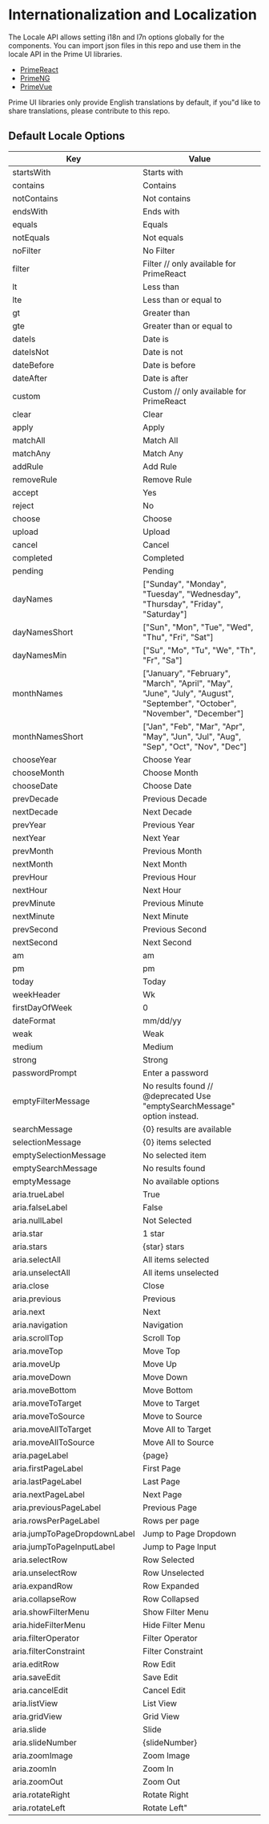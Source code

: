 # Internationalization and Localization

The Locale API allows setting i18n and l7n options globally for the components. You can import json files in this repo and use them in the locale API in the Prime UI libraries.

- [PrimeReact](https://primefaces.org/primereact/locale/)
- [PrimeNG](https://primefaces.org/primeng/i18n)
- [PrimeVue](https://primevue.org/configuration/#locale)

Prime UI libraries only provide English translations by default, if you"d like to share translations, please contribute to this repo.

## Default Locale Options

| Key |	Value
| --- | ---
| startsWith | Starts with
| contains | Contains
| notContains | Not contains
| endsWith | Ends with
| equals | Equals
| notEquals | Not equals
| noFilter | No Filter
| filter | Filter // only available for PrimeReact
| lt | Less than
| lte | Less than or equal to
| gt | Greater than
| gte | Greater than or equal to
| dateIs | Date is
| dateIsNot | Date is not
| dateBefore | Date is before
| dateAfter | Date is after
| custom | Custom  // only available for PrimeReact
| clear | Clear
| apply | Apply
| matchAll | Match All
| matchAny | Match Any
| addRule | Add Rule
| removeRule | Remove Rule
| accept | Yes
| reject | No
| choose | Choose
| upload | Upload
| cancel | Cancel
| completed | Completed
| pending | Pending
| dayNames | ["Sunday", "Monday", "Tuesday", "Wednesday", "Thursday", "Friday", "Saturday"]
| dayNamesShort | ["Sun", "Mon", "Tue", "Wed", "Thu", "Fri", "Sat"]
| dayNamesMin | ["Su", "Mo", "Tu", "We", "Th", "Fr", "Sa"]
| monthNames | ["January", "February", "March", "April", "May", "June", "July", "August", "September", "October", "November", "December"]
| monthNamesShort | ["Jan", "Feb", "Mar", "Apr", "May", "Jun", "Jul", "Aug", "Sep", "Oct", "Nov", "Dec"]
| chooseYear | Choose Year
| chooseMonth | Choose Month
| chooseDate | Choose Date
| prevDecade | Previous Decade
| nextDecade | Next Decade
| prevYear | Previous Year
| nextYear | Next Year
| prevMonth | Previous Month
| nextMonth | Next Month
| prevHour | Previous Hour
| nextHour | Next Hour
| prevMinute | Previous Minute
| nextMinute | Next Minute
| prevSecond | Previous Second
| nextSecond | Next Second
| am | am
| pm | pm
| today | Today
| weekHeader | Wk
| firstDayOfWeek | 0
| dateFormat | mm/dd/yy
| weak | Weak
| medium | Medium
| strong | Strong
| passwordPrompt | Enter a password
| emptyFilterMessage | No results found // @deprecated Use "emptySearchMessage" option instead.
| searchMessage | {0} results are available
| selectionMessage | {0} items selected
| emptySelectionMessage | No selected item
| emptySearchMessage | No results found
| emptyMessage | No available options
| aria.trueLabel | True
| aria.falseLabel | False
| aria.nullLabel | Not Selected
| aria.star | 1 star
| aria.stars | {star} stars
| aria.selectAll | All items selected
| aria.unselectAll | All items unselected
| aria.close | Close
| aria.previous | Previous
| aria.next | Next
| aria.navigation | Navigation
| aria.scrollTop | Scroll Top
| aria.moveTop | Move Top
| aria.moveUp | Move Up
| aria.moveDown | Move Down
| aria.moveBottom | Move Bottom
| aria.moveToTarget | Move to Target
| aria.moveToSource | Move to Source
| aria.moveAllToTarget | Move All to Target
| aria.moveAllToSource | Move All to Source
| aria.pageLabel | {page}
| aria.firstPageLabel | First Page
| aria.lastPageLabel | Last Page
| aria.nextPageLabel | Next Page
| aria.previousPageLabel | Previous Page
| aria.rowsPerPageLabel | Rows per page
| aria.jumpToPageDropdownLabel | Jump to Page Dropdown
| aria.jumpToPageInputLabel | Jump to Page Input
| aria.selectRow | Row Selected
| aria.unselectRow | Row Unselected
| aria.expandRow | Row Expanded
| aria.collapseRow | Row Collapsed
| aria.showFilterMenu | Show Filter Menu
| aria.hideFilterMenu | Hide Filter Menu
| aria.filterOperator | Filter Operator
| aria.filterConstraint | Filter Constraint
| aria.editRow | Row Edit
| aria.saveEdit | Save Edit
| aria.cancelEdit | Cancel Edit
| aria.listView | List View
| aria.gridView | Grid View
| aria.slide | Slide
| aria.slideNumber | {slideNumber}
| aria.zoomImage | Zoom Image
| aria.zoomIn | Zoom In
| aria.zoomOut | Zoom Out
| aria.rotateRight | Rotate Right
| aria.rotateLeft | Rotate Left"
